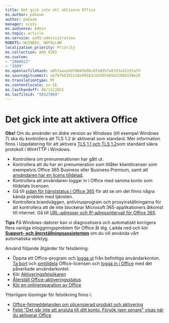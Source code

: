 ```yaml
---
title: Det gick inte att aktivera Office
ms.author: pebaum
author: pebaum
manager: scotv
ms.audience: Admin
ms.topic: article
ms.service: o365-administration
ROBOTS: NOINDEX, NOFOLLOW
localization_priority: Priority
ms.collection: Adm_O365
ms.custom:
- "2000023"
- "3509"
ms.openlocfilehash: a057aaa2ddf8885b96c0fe0d5fa87d3a1b191af9
ms.sourcegitcommit: ab75f66355116e995b3cb5505465b31989339e28
ms.translationtype: MT
ms.contentlocale: sv-SE
ms.lasthandoff: 08/13/2021
ms.locfileid: "58327864"
---
```

# <a name="unable-to-activate-office"></a>Det gick inte att aktivera Office

**Obs!** Om du använder en äldre version av Windows (till exempel Windows 7) ska du kontrollera att TLS 1.2 är aktiverat som standard. Mer information finns i Uppdatering för att aktivera [TLS 1.1 och TLS 1.2](https://support.microsoft.com/topic/update-to-enable-tls-1-1-and-tls-1-2-as-default-secure-protocols-in-winhttp-in-windows-c4bd73d2-31d7-761e-0178-11268bb10392)som standard säkra protokoll i WinHTTP i Windows.

- Kontrollera om prenumerationen har gått ut.
- Kontrollera att du har en prenumeration som tillåter klientlicenser som exempelvis Office 365 Business eller Business Premium, samt att [användaren har en licens tilldelad](https://docs.microsoft.com/microsoft-365/admin/manage/assign-licenses-to-users).
- Kontrollera att användaren loggar in i Office med samma konto som tilldelats licensen.
- Gå till [sidan för tjänststatus i Office 365](https://docs.microsoft.com/office365/enterprise/view-service-health) för att se om det finns några kända problem med tjänsten.
- Kontrollera brandväggen, antivirusprogram och proxyinställningarna för att kontrollera att de inte blockerar Microsoft 365-applikationers åtkomst till internet. Gå till [URL-adresser och IP-adressintervall för Office 365](https://docs.microsoft.com/office365/enterprise/urls-and-ip-address-ranges "URL-adresser och IP-adressintervall för Office 365").

**Tips** På Windows-datorer kan vi diagnostisera och automatiskt korrigera flera vanliga inloggningsproblem för Office åt dig. Ladda ned och kör **[Support- och återställningsassistenten](https://aka.ms/SaRA-OfficeSignInScenario)** om du vill använda vårt automatiska verktyg.

Använd följande åtgärder för felsökning:

- Öppna ett Office-program och [logga ut](https://support.office.com/article/5a20dc11-47e9-4b6f-945d-478cb6d92071) från befintliga användarkonton. [Ta bort](https://docs.microsoft.com/microsoft-365/admin/manage/remove-licenses-from-users) och [omtilldela](https://docs.microsoft.com/microsoft-365/admin/manage/assign-licenses-to-users) Office-licensen och [logga in i Office](https://support.office.com/article/628ea040-f265-49de-b986-be09c3ebf8a9) med det påverkade användarkontot.
- Kör [Aktiveringsfelsökaren](https://aka.ms/SARA-OfficeActivation-Alchemy)
- [Återställ Office-aktiveringsstatus](https://docs.microsoft.com/office365/troubleshoot/activation/reset-office-365-proplus-activation-state "Återställ Office-aktiveringsstatus")
- [Kör en onlinereparation av Office](https://support.office.com/Article/7821d4b6-7c1d-4205-aa0e-a6b40c5bb88b?wt.mc_id=Alchemy_ClientDIA)

Ytterligare lösningar för felsökning finns i:  

- [Office-felmeddelanden om olicensierad produkt och aktivering](https://support.office.com/Article/0d23d3c0-c19c-4b2f-9845-5344fedc4380?wt.mc_id=Alchemy_ClientDIA)
- [Felet "Det går inte att ansluta till ditt konto. Försök igen senare" visas när du aktiverar Office](https://docs.microsoft.com/office/troubleshoot/activation-installation/issue-when-activate-office-from-office-365)